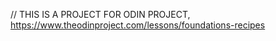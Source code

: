 // THIS IS A PROJECT FOR ODIN PROJECT, https://www.theodinproject.com/lessons/foundations-recipes


